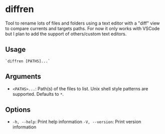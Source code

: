 # diffren

Tool to rename lots of files and folders using a text editor with a "diff" view to compare currents and targets paths. For now it only works with VSCode but I plan to add the support of others/custom text editors.

## Usage
    `diffren [PATHS]...`

## Arguments
- `<PATHS>...`: Path(s) of the files to list. Unix shell style patterns are supported. Defaults to `*`.

## Options
- `-h, --help`: Print help information
  `-V, --version`: Print version information
